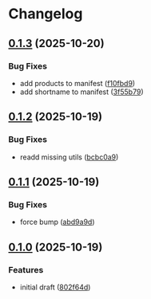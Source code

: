 # Changelog

## [0.1.3](https://github.com/bitfocus/companion-surface-api/compare/companion-surface-base-v0.1.2...companion-surface-base-v0.1.3) (2025-10-20)


### Bug Fixes

* add products to manifest ([f10fbd9](https://github.com/bitfocus/companion-surface-api/commit/f10fbd9bd46f8b207395b9e0b40e5e2ff623a259))
* add shortname to manifest ([3f55b79](https://github.com/bitfocus/companion-surface-api/commit/3f55b796c9cc1bbe31526c0169bab9608d7a8e03))

## [0.1.2](https://github.com/bitfocus/companion-surface-api/compare/companion-surface-base-v0.1.1...companion-surface-base-v0.1.2) (2025-10-19)


### Bug Fixes

* readd missing utils ([bcbc0a9](https://github.com/bitfocus/companion-surface-api/commit/bcbc0a9b887c5863c485d9b284dceec9693ab985))

## [0.1.1](https://github.com/bitfocus/companion-surface-api/compare/companion-surface-base-v0.1.0...companion-surface-base-v0.1.1) (2025-10-19)


### Bug Fixes

* force bump ([abd9a9d](https://github.com/bitfocus/companion-surface-api/commit/abd9a9df429c013ba2dfcaf8cbfa4a51b49aab3c))

## [0.1.0](https://github.com/bitfocus/companion-surface-api/compare/companion-surface-base-v0.0.1...companion-surface-base-v0.1.0) (2025-10-19)


### Features

* initial draft ([802f64d](https://github.com/bitfocus/companion-surface-api/commit/802f64daaf91bd61eaeb155ccc285547939f6548))
